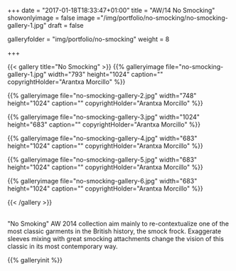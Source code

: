 +++
date = "2017-01-18T18:33:47+01:00"
title = "AW/14 No Smocking"
showonlyimage = false
image ="/img/portfolio/no-smocking/no-smocking-gallery-1.jpg"
draft = false


galleryfolder = "img/portfolio/no-smocking"
weight = 8


+++

<!--more-->

{{< gallery title="No Smocking" >}}
  {{% galleryimage file="no-smocking-gallery-1.jpg" width="793" height="1024"
  caption="" copyrightHolder="Arantxa Morcillo" %}}

  {{% galleryimage file="no-smocking-gallery-2.jpg" width="748" height="1024"
   caption="" copyrightHolder="Arantxa Morcillo" %}}

  {{% galleryimage file="no-smocking-gallery-3.jpg" width="1024" height="683"
  caption=""
  copyrightHolder="Arantxa Morcillo" %}}

  {{% galleryimage file="no-smocking-gallery-4.jpg" width="683" height="1024"
  caption=""
  copyrightHolder="Arantxa Morcillo" %}}

  {{% galleryimage file="no-smocking-gallery-5.jpg" width="683" height="1024"
  caption=""
  copyrightHolder="Arantxa Morcillo" %}}

  {{% galleryimage file="no-smocking-gallery-6.jpg" width="683" height="1024"
  caption=""
  copyrightHolder="Arantxa Morcillo" %}}

{{< /gallery >}}

<br/>
"No Smoking" AW 2014 collection aim mainly to re-contextualize one of the most classic garments in the British history, the smock frock. Exaggerate sleeves mixing with great smocking attachments change the vision of this classic in its most contemporary way.

{{% galleryinit %}}
